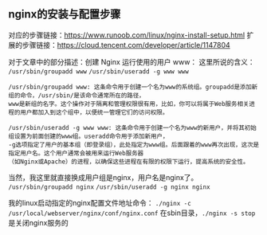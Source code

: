 ## nginx的安装与配置步骤
对应的步骤链接：https://www.runoob.com/linux/nginx-install-setup.html
扩展的步骤链接：https://cloud.tencent.com/developer/article/1147804

对于文章中的部分描述：创建 Nginx 运行使用的用户 www：
这里所说的含义：
`/usr/sbin/groupadd www`
`/usr/sbin/useradd -g www www`
~~~~
/usr/sbin/groupadd www: 这条命令用于创建一个名为www的系统组。groupadd是添加新组的命令，/usr/sbin/是该命令通常所在的路径，
www是新组的名字。这个操作对于隔离和管理权限很有用，比如，你可以将属于Web服务相关进程的用户都加入到这个组中，以便统一管理它们的访问权限。
~~~~
~~~~
/usr/sbin/useradd -g www www: 这条命令用于创建一个名为www的新用户，并将其初始组设置为前面创建的www组。useradd命令用于添加新用户，
-g选项指定了用户的基本组（即登录组），此处指定为www组。后面跟着的www再次出现，这次是指定用户名。这个用户通常会被用来运行Web服务器
（如Nginx或Apache）的进程，以确保这些进程在有限的权限下运行，提高系统的安全性。
~~~~

当然，我这里就直接换成用户组是nginx，用户名是nginx了。
`/usr/sbin/groupadd nginx`
`/usr/sbin/useradd -g nginx nginx`

我的linux启动指定的nginx配置文件地址命令：
`./nginx -c /usr/local/webserver/nginx/conf/nginx.conf`
在sbin目录，`./nginx -s stop`是关闭nginx服务的